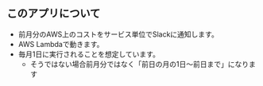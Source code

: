 ## このアプリについて
- 前月分のAWS上のコストをサービス単位でSlackに通知します。
- AWS Lambdaで動きます。
- 毎月1日に実行されることを想定しています。
    - そうではない場合前月分ではなく「前日の月の1日～前日まで」になります